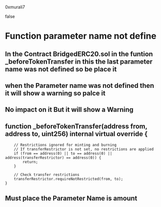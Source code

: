0xmurali7

false

# Function parameter name not define

## In the Contract BridgedERC20.sol in the funtion _beforeTokenTransfer  in this the last parameter name  was not defined so be place it 

## when the Parameter name was not defined then it will show a warning so palce it

## No impact on it But it will show a Warning

## function _beforeTokenTransfer(address from, address to, uint256) internal virtual override {
        // Restrictions ignored for minting and burning
        // If transferRestrictor is not set, no restrictions are applied
        if (from == address(0) || to == address(0) || address(transferRestrictor) == address(0)) {
            return;
        }

        // Check transfer restrictions
        transferRestrictor.requireNotRestricted(from, to);
    }


## Must place the Parameter Name is amount 
